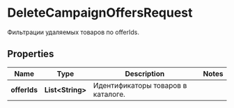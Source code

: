 

# DeleteCampaignOffersRequest

Фильтрации удаляемых товаров по offerIds. 

## Properties

| Name | Type | Description | Notes |
|------------ | ------------- | ------------- | -------------|
|**offerIds** | **List&lt;String&gt;** | Идентификаторы товаров в каталоге. |  |



